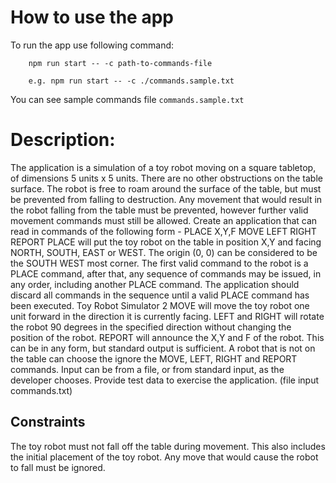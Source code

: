 # How to use the app
To run the app use following command:
```
    npm run start -- -c path-to-commands-file

    e.g. npm run start -- -c ./commands.sample.txt
```
You can see sample commands file `commands.sample.txt`



# Description:
The application is a simulation of a toy robot moving on a square tabletop,
of dimensions 5
units x 5 units.
There are no other obstructions on the table surface.
The robot is free to roam around the surface of the table, but must be
prevented from falling to
destruction. Any movement that would result in the robot falling from the
table must be prevented, however further valid movement commands
must still be allowed.
Create an application that can read in commands of the following form -
PLACE X,Y,F
MOVE
LEFT
RIGHT
REPORT
PLACE will put the toy robot on the table in position X,Y and facing
NORTH, SOUTH, EAST or
WEST.
The origin (0, 0) can be considered to be the SOUTH WEST most corner.
The first valid command to the robot is a PLACE command, after that, any
sequence of
commands may be issued, in any order, including another PLACE
command. The application
should discard all commands in the sequence until a valid PLACE
command has been
executed.
Toy Robot Simulator 2
MOVE will move the toy robot one unit forward in the direction it is
currently facing.
LEFT and RIGHT will rotate the robot 90 degrees in the specified direction
without changing
the position of the robot.
REPORT will announce the X,Y and F of the robot. This can be in any form,
but standard
output is sufficient.
A robot that is not on the table can choose the ignore the MOVE, LEFT,
RIGHT and REPORT
commands.
Input can be from a file, or from standard input, as the developer chooses.
Provide test data to exercise the application. (file input commands.txt)

## Constraints
The toy robot must not fall off the table during movement. This also includes
the initial
placement of the toy robot.
Any move that would cause the robot to fall must be ignored.

